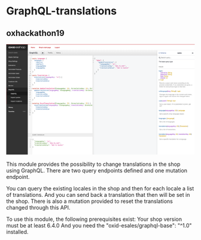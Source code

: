# GraphQL-translations

## oxhackathon19

![Alt text](out/pictures/screenshot.png?raw=true "GraphqQL-Translations")

This module provides the possibility to change translations
in the shop using GraphQL. There are two query endpoints defined
and one mutation endpoint.

You can query the existing locales in the shop and then for each
locale a list of translations. And you can send back a translation
that then will be set in the shop. There is also a mutation provided
to reset the translations changed through this API.

To use this module, the following prerequisites exist: Your shop
version must be at least 6.4.0 And you need the "oxid-esales/graphql-base": "^1.0"
installed.
